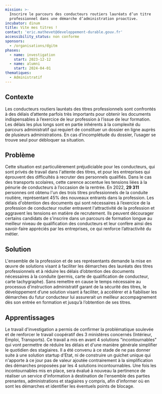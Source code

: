 ```yaml
---
mission: >-
  Inscrire le parcours des conducteurs routiers lauréats d’un titre
  professionnel dans une démarche d’administration proactive.
incubator: dinum
title: Vite mes titres !
contact: 'eric.mathevet@developpement-durable.gouv.fr'
accessibility_status: non conforme
sponsors:
  - /organisations/dgitm
phases:
  - name: investigation
    start: 2023-12-12
  - name: alumni
    start: 2024-04-01
thematiques:
  - Administratif
---
```

## Contexte
Les conducteurs routiers lauréats des titres professionnels sont confrontés à des délais d’attente parfois très importants pour obtenir les documents indispensables à l’exercice de leur profession à l’issue de leur formation. Les délais les plus longs sont en partie inhérents à la complexité du parcours administratif qui requiert de constituer un dossier en ligne auprès de plusieurs administrations. En cas d’incomplétude du dossier, l’usager se trouve seul pour débloquer sa situation. 

## Problème

Cette situation est particulièrement préjudiciable pour les conducteurs, qui sont privés de travail dans l'attente des titres, et pour les entreprises qui éprouvent des difficultés à recruter des personnels qualifiés. Dans le cas des transports scolaires, cette carence accentue les tensions liées à la pénurie de conducteurs à l’occasion de la rentrée.
En 2022, **29 311** personnes ont obtenu l'un des trois titres professionnels de la conduite routière, représentant 45% des nouveaux entrants dans la profession. 
Les délais d'obtention des documents qui sont nécessaires à l’exercice de la profession de conducteur routier entravent l'attractivité de la profession et aggravent les tensions en matière de recrutement. Ils peuvent décourager certains candidats de s'inscrire dans un parcours de formation longue au meilleur niveau de qualification des conducteurs et leur confère ainsi des savoir-faire appréciés par les entreprises, ce qui renforce l’attractivité du métier.


## Solution

L'ensemble de la profession et de ses représentants demande la mise en œuvre de solutions visant à faciliter les démarches des lauréats des titres professionnels et à réduire les délais d’obtention des documents nécessaires à la conduite (permis, carte de qualification de conducteur, carte tachygraphe).
Sans remettre en cause le temps nécessaire au processus d’instruction administratif garant de la sécurité des titres, le développement d’une solution visant à faciliter, à accélérer et à fiabiliser les démarches du futur conducteur lui assurerait un meilleur accompagnement dès son entrée en formation et jusqu’à l’obtention de ses titres.

## Apprentissages
Le travail d'investigation a permis de confirmer la problématique soulevée et de renforcer le travail coopératif des 3 ministères concernés (Intérieur, Emploi, Transports). Ce travail a mis en avant 4 solutions "incontournables" qui vont permettre de réduire les délais et d'une manière générale simplifier le quotidien des stagiaires. Il a été convenu à ce stade de ne pas donner suite à une solution startup d'Etat, ni de construire un guichet unique qui n'apporte à ce jour pas de valeur ajoutée contrairement à la simplification des démarches proposées par les 4 solutions incontournables. 
Une fois les incontournables mis en place, sera évalué à nouveau la pertinence de réaliser un service d'information à destination de l'ensemble des parties prenantes, administrations et stagiaires y compris, afin d'informer où en sont les démarches et identifier les éventuels points de blocage. 
